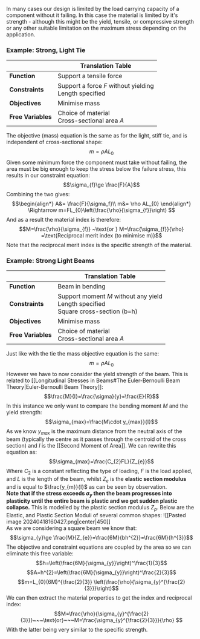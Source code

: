 In many cases our design is limited by the load carrying capacity of a component without it failing. In this case the material is limited by it's strength - although this might be the yield, tensile, or compressive strength or any other suitable limitation on the maximum stress depending on the application.
### Example: Strong, Light Tie

|                    | Translation Table                                        |
| ------------------ | -------------------------------------------------------- |
| **Function**       | Support a tensile force                                  |
| **Constraints**    | Support a force $F$ without yielding<br>Length specified |
| **Objectives**     | Minimise mass                                            |
| **Free Variables** | Choice of material<br>Cross-sectional area $A$           |
The objective (mass) equation is the same as for the light, stiff tie, and is independent of cross-sectional shape:
$$m=\rho AL_{0}$$
Given some minimum force the component must take without failing, the area must be big enough to keep the stress below the failure stress, this results in our constraint equation:
$$\sigma_{f}\ge \frac{F}{A}$$
Combining the two gives:
$$\begin{align*}
A&= \frac{F}{\sigma_f}\\
m&= \rho AL_{0}
\end{align*}
\Rightarrow m=FL_{0}\left(\frac{\rho}{\sigma_{f}}\right)
$$
And as a result the material index is therefore:
$$M=\frac{\rho}{\sigma_{f}} ~\text{or } M=\frac{\sigma_{f}}{\rho} =\text{Reciprocal merit index (to minimise m)}$$
Note that the reciprocal merit index is the specific strength of the material.
### Example: Strong Light Beams

|                    | Translation Table                                                                      |
| ------------------ | -------------------------------------------------------------------------------------- |
| **Function**       | Beam in bending                                                                        |
| **Constraints**    | Support moment $M$ without any yield<br>Length specified<br>Square cross-section (b=h) |
| **Objectives**     | Minimise mass                                                                          |
| **Free Variables** | Choice of material<br>Cross-sectional area $A$                                         |
Just like with the tie the mass objective equation is the same:
$$m=\rho AL_{0}$$
However we have to now consider the yield strength of the beam. This is related to [[Longitudinal Stresses in Beams#The Euler-Bernoulli Beam Theory|Euler-Bernoulli Beam Theory]]:
$$\frac{M}{I}=\frac{\sigma}{y}=\frac{E}{R}$$
In this instance we only want to compare the bending moment $M$ and the yield strength:
$$\sigma_{max}=\frac{M\cdot y_{max}}{I}$$
As we know $y_{max}$ is the maximum distance from the neutral axis of the beam (typically the centre as it passes through the centroid of the cross section) and $I$ is the [[Second Moment of Area]].
We can rewrite this equation as:
$$\sigma_{max}=\frac{C_{2}FL}{Z_{e}}$$
Where $C_{2}$ is a constant reflecting the type of loading, $F$ is the load applied, and $L$ is the length of the beam, whilst $Z_e$ is the **elastic section modulus** and is equal to $\frac{y_{m}}{I}$ as can be seen by observation.
\
**Note that if the stress exceeds $\sigma_{y}$ then the beam progresses into plasticity until the entire beam is plastic and we get sudden plastic collapse.**
This is modelled by the plastic section modulus $Z_{p}$.
Below are the Elastic, and Plastic Section Moduli of several common shapes:
![[Pasted image 20240418160427.png|center|450]]
\
As we are considering a square beam we know that:
$$\sigma_{y}\ge \frac{M}{Z_{e}}=\frac{6M}{bh^{2}}=\frac{6M}{h^{3}}$$
The objective and constraint equations are coupled by the area so we can eliminate this free variable:
$$h=\left(\frac{6M}{\sigma_{y}}\right)^\frac{1}{3}$$
$$A=h^{2}=\left(\frac{6M}{\sigma_{y}}\right)^\frac{2}{3}$$
$$m=L_{0}(6M)^{\frac{2}{3}} \left(\frac{\rho}{\sigma_{y}^{\frac{2}{3}}}\right)$$
We can then extract the material properties to get the index and reciprocal index:
$$M=\frac{\rho}{\sigma_{y}^{\frac{2}{3}}}~~~\text{or}~~~M=\frac{\sigma_{y}^{\frac{2}{3}}}{\rho} $$
With the latter being very similar to the specific strength.